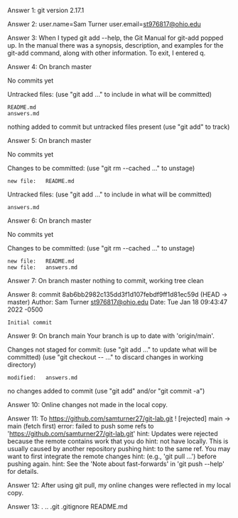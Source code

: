 Answer 1: git version 2.17.1

Answer 2: 
user.name=Sam Turner
user.email=st976817@ohio.edu

Answer 3: When I typed git add --help, the Git Manual for git-add popped up. In the manual there was a synopsis, description, and examples for the git-add command, along with other information. To exit, I entered q.

Answer 4:
On branch master

No commits yet

Untracked files:
  (use "git add <file>..." to include in what will be committed)

	README.md
	answers.md

nothing added to commit but untracked files present (use "git add" to track)

Answer 5:
On branch master

No commits yet

Changes to be committed:
  (use "git rm --cached <file>..." to unstage)

	new file:   README.md

Untracked files:
  (use "git add <file>..." to include in what will be committed)

	answers.md

Answer 6:
On branch master

No commits yet

Changes to be committed:
  (use "git rm --cached <file>..." to unstage)

	new file:   README.md
	new file:   answers.md

Answer 7: 
On branch master
nothing to commit, working tree clean

Answer 8:
commit 8ab6bb2982c135dd3f1d107febdf9ff1d81ec59d (HEAD -> master)
Author: Sam Turner <st976817@ohio.edu>
Date:   Tue Jan 18 09:43:47 2022 -0500

    Initial commit

Answer 9:
On branch main
Your branch is up to date with 'origin/main'.

Changes not staged for commit:
  (use "git add <file>..." to update what will be committed)
  (use "git checkout -- <file>..." to discard changes in working directory)

	modified:   answers.md

no changes added to commit (use "git add" and/or "git commit -a")

Answer 10: Online changes not made in the local copy.

Answer 11: 
To https://github.com/samturner27/git-lab.git
 ! [rejected]        main -> main (fetch first)
error: failed to push some refs to 'https://github.com/samturner27/git-lab.git'
hint: Updates were rejected because the remote contains work that you do
hint: not have locally. This is usually caused by another repository pushing
hint: to the same ref. You may want to first integrate the remote changes
hint: (e.g., 'git pull ...') before pushing again.
hint: See the 'Note about fast-forwards' in 'git push --help' for details.

Answer 12: After using git pull, my online changes were reflected in my local copy.

Answer 13: 
.  ..  .git  .gitignore  README.md

